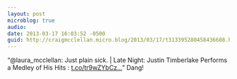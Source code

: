 ```yaml
---
layout: post
microblog: true
audio: 
date: 2013-03-17 16:03:52 -0500
guid: http://craigmcclellan.micro.blog/2013/03/17/t313395280458436608.html
---
```

“@laura_mcclellan: Just plain sick. | Late Night: Justin Timberlake Performs a Medley of His Hits : [t.co/tr9wZYbCz...](http://t.co/tr9wZYbCzo)” Dang!
